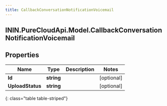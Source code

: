 ```yaml
---
title: CallbackConversationNotificationVoicemail
---
```

## ININ.PureCloudApi.Model.CallbackConversationNotificationVoicemail

## Properties

|Name | Type | Description | Notes|
|------------ | ------------- | ------------- | -------------|
| **Id** | **string** |  | [optional] |
| **UploadStatus** | **string** |  | [optional] |
{: class="table table-striped"}


